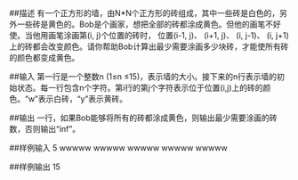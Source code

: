 ##描述
有一个正方形的墙，由N*N个正方形的砖组成，其中一些砖是白色的，另外一些砖是黄色的。Bob是个画家，想把全部的砖都涂成黄色。但他的画笔不好使。当他用画笔涂画第(i, j)个位置的砖时， 位置(i-1, j)、 (i+1, j)、 (i, j-1)、 (i, j+1)上的砖都会改变颜色。请你帮助Bob计算出最少需要涂画多少块砖，才能使所有砖的颜色都变成黄色。

##输入
第一行是一个整数n (1≤n ≤15)，表示墙的大小。接下来的n行表示墙的初始状态。每一行包含n个字符。第i行的第j个字符表示位于位置(i,j)上的砖的颜色。“w”表示白砖，“y”表示黄砖。

##输出
一行，如果Bob能够将所有的砖都涂成黄色，则输出最少需要涂画的砖数，否则输出“inf”。

##样例输入
5
wwwww
wwwww
wwwww
wwwww
wwwww

##样例输出
15 
